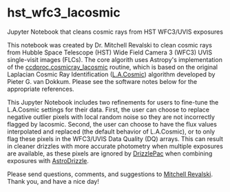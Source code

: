 # hst_wfc3_lacosmic

Jupyter Notebook that cleans cosmic rays from HST WFC3/UVIS exposures

This notebook was created by Dr. Mitchell Revalski to clean cosmic rays from Hubble Space Telescope (HST) Wide Field Camera 3 (WFC3) UVIS single-visit images (FLCs). The core algorith uses Astropy's implementation of the [ccdproc.cosmicray_lacosmic](https://ccdproc.readthedocs.io/en/latest/api/ccdproc.cosmicray_lacosmic.html) routine, which is based on the original Laplacian Cosmic Ray Identification ([L.A.Cosmic](http://www.astro.yale.edu/dokkum/lacosmic/)) algorithm developed by  Pieter G. van Dokkum. Please see the software notes below for the appropriate references.

This Jupyter Notebook includes two refinements for users to fine-tune the L.A.Cosmic settings for their data. First, the user can choose to replace negative outlier pixels with local random noise so they are not incorrectly flagged by lacosmic. Second, the user can choose to have the flux values interpolated and replaced (the default behavior of L.A.Cosmic), or to only flag these pixels in the WFC3/UVIS Data Quality (DQ) arrays. This can result in cleaner drizzles with more accurate photometry when multiple exposures are available, as these pixels are ignored by [DrizzlePac](https://www.stsci.edu/scientific-community/software/drizzlepac.html) when combining exposures with [AstroDrizzle](https://drizzlepac.readthedocs.io/en/latest/astrodrizzle.html).

Please send questions, comments, and suggestions to [Mitchell Revalski](https://www.mitchellrevalski.com). Thank you, and have a nice day!
